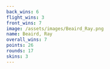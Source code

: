 ```yaml
---
back_wins: 6
flight_wins: 3
front_wins: 7
image: /assets/images/Beaird_Ray.png
name: Beaird, Ray
overall_wins: 7
points: 26
rounds: 17
skins: 3
---
```

